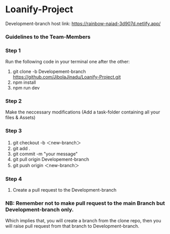 # Loanify-Project

Development-branch host link: https://rainbow-naiad-3d907d.netlify.app/

### Guidelines to the Team-Members
### Step 1
Run the following code in your terminal one after the other:
1. git clone -b Developement-branch https://github.com/JibolaJinadu/Loanify-Project.git
2. npm install
3. npm run dev

### Step 2
Make the neccessary modifications (Add a task-folder containing all your files & Assets) 

### Step 3
1. git checkout -b ＜new-branch＞
2. git add .
3. git commit -m "your message"
4. git pull origin Developement-branch
5. git push origin ＜new-branch＞

### Step 4
1. Create a pull request to the Development-branch


### NB: Remember not to make pull request to the main Branch but Development-branch only.
Which implies that, you will create a branch from the clone repo, then you will raise pull request from that branch to Development-branch.
